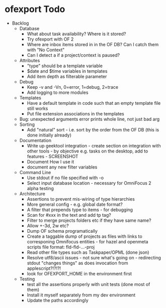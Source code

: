 # ofexport Todo

- Backlog
    - Database
        - What about task availability? Where is it stored?
        - Try ofexport with OF 2
        - Where are inbox items stored in in the OF DB?
            Can I catch them with "No Context"
        - Can I detect a if a project/context is paused?
    - Attributes
        - "type" should be a template variable
        - $date and $time variables in templates
        - Add item depth as filterable parameter
    - Debug
        - Keep -v and -Vn, 0=error, 1=debug, 2=trace
        - Add logging to more modules
    - Templates
        - Have a default template in code such that an empty template file still works
        - Put file extension associations in the templates
    - Bug: unexpected arguments error prints whole line, not just bad arg
    - Sorting
        - Add "natural" sort - i.e. sort by the order from the OF DB (this is done initially already)
    - Documentation
        - Write up geektool integration - create section on integration with other tools - by objective e.g. tasks on the desktop, add to features - SCREENSHOT
        - Document How I use it
        - document any new filter variables
    - Command Line
        - Use stdout if no file specified with -o
        - Select input database location - necessary for OmniFocus 2 alpha testing
    - Architecture
        - Assertions to prevent mis-wiring of type hierarchies
        - More general config - e.g. global date format?
        - A filter that prepends type to items - for debugging
        - Scan for #xxx in the text and add tp tag?
        - Filter to merge projects folders etc if they have same name?
        - Allow +-3d, 2w etc?
        - Dump OF schema programatically
        - Create a taggable dump of projects as files with links to corresponing Omnifocus entities - for hazel and openmeta scripts
            file format: fld-fld-…-proj
        - Read other file types such as Taskpaper/OPML (done json)
        - Resolve utf8/ascii issues - not sure what's going on - redirecting stdout "changes things" as does invocation from applescript?!?!?!
        - look for OFEXPORT_HOME in the environment first
    - Testing
        - test all the assertions properly with unit tests (done most of them)
        - Install it myself separately from my dev environment
        - Update the paths accordingly
